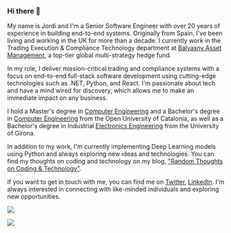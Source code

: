 ### Hi there 👋

My name is Jordi and I'm a Senior Software Engineer with over 20 years of experience in building end-to-end systems. Originally from Spain, I've been living and working in the UK for more than a decade. I currently work in the Trading Execution & Compliance Technology department at [Balyasny Asset Management](https://www.bamfunds.com/), a top-tier global multi-strategy hedge fund.

In my role, I deliver mission-critical trading and compliance systems with a focus on end-to-end full-stack software development using cutting-edge technologies such as .NET, Python, and React. I'm passionate about tech and have a mind wired for discovery, which allows me to make an immediate impact on any business.

I hold a Master's degree in [Computer Engineering](https://estudios.uoc.edu/es/masters-universitarios/ingenieria-informatica/presentacion) and a Bachelor's degree in [Computer Engineering](https://estudios.uoc.edu/es/grados/ingenieria-informatica/presentacion) from the Open University of Catalonia, as well as a Bachelor's degree in Industrial [Electronics Engineering](https://www.udg.edu/en/estudia/Oferta-formativa/Graus/Fitxes?IDE=1263&ID=3105G0309) from the University of Girona.

In addition to my work, I'm currently implementing Deep Learning models using Python and always exploring new ideas and technologies. You can find my thoughts on coding and technology on my blog, ["Random Thoughts on Coding & Technology"](https://thundaxsoftware.blogspot.com/).

If you want to get in touch with me, you can find me on [Twitter](https://twitter.com/thunderjordi), [LinkedIn](https://www.linkedin.com/in/jordicollcorbilla/). I'm always interested in connecting with like-minded individuals and exploring new opportunities.

![](https://github-readme-stats.vercel.app/api?username=jordicorbilla&show_icons=true&title_color=fff&icon_color=79ff97&text_color=9f9f9f&bg_color=151515)

![](https://visitor-badge.glitch.me/badge?page_id=jordicorbilla.jordicorbilla)

<!--
**JordiCorbilla/JordiCorbilla** is a ✨ _special_ ✨ repository because its `README.md` (this file) appears on your GitHub profile.
![My github stats](https://github-readme-stats.vercel.app/api?username=jordicorbilla&show_icons=true)
Here are some ideas to get you started:

- 🔭 I’m currently working on ...
- 🌱 I’m currently learning ...
- 👯 I’m looking to collaborate on ...
- 🤔 I’m looking for help with ...
- 💬 Ask me about ...
- 📫 How to reach me: ...
- 😄 Pronouns: ...
- ⚡ Fun fact: ...
-->
